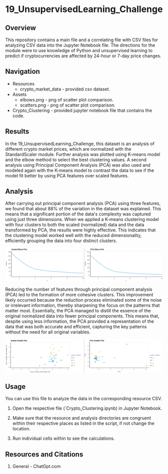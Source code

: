 # 19_UnsupervisedLearning_Challenge
## Overview

This repository contains a main file and a correlating file with CSV files for analyzing CSV data into the Jupyter Notebook file. The directions for the module were to use knowledge of Python and unsupervised learning to predict if cryptocurrencies are affected by 24-hour or 7-day price changes.

## Navigation
- Resources
    - crypto_market_data - provided csv dataset.
- Assets
    - elbows.png - png of scatter plot comparison.
    - scatters.png - png of scatter plot comparison.
- Crypto_Clustering - provided jupyter notebook file that contains the code.

## Results

In the 19_UnsupervisedLearning_Challenge, this dataset is an analysis of different crypto market prices, which are normalized with the StandardScaler module. Further analysis was plotted using K-means model and the elbow method to select the best clustering values. A second analysis using Principal Component Analysis (PCA) was also used and modeled again with the K-means model to contrast the data to see if the model fit better by using PCA features over scaled features.

## Analysis

After carrying out principal component analysis (PCA) using three features, we found that about 88% of the variation in the dataset was explained. This means that a significant portion of the data's complexity was captured using just three dimensions. When we applied a K-means clustering model with four clusters to both the scaled (normalized) data and the data transformed by PCA, the results were highly effective. This indicates that the clustering model worked well with the reduced dimensionality, efficiently grouping the data into four distinct clusters.

<p align="center">
<img src="https://github.com/tiascott01/19_UnsupervisedLearning_Challenge/blob/main/Assets/elbows.png" width="750">
</p>

Reducing the number of features through principal component analysis (PCA) led to the formation of more cohesive clusters. This improvement likely occurred because the reduction process eliminated some of the noise or irrelevant information, thereby sharpening the focus on the patterns that matter most. Essentially, the PCA managed to distill the essence of the original normalized data into fewer principal components. This means that, despite using less information, the PCA provided a representation of the data that was both accurate and efficient, capturing the key patterns without the need for all original variables.

<p align="center">
<img src="https://github.com/tiascott01/19_UnsupervisedLearning_Challenge/blob/main/Assets/scatters.png" width="750">
</p>



## Usage

You can use this file to analyze the data in the corresponding resource CSV.

1. Open the respective file (`Crypto_Clustering.ipynb) in Jupyter Notebook.

2. Make sure that the resource and analysis directories are congruent within their respective places as listed in the script, if not change the location.

3. Run individual cells within to see the calculations.


## Resources and Citations

1. General - ChatGpt.com
